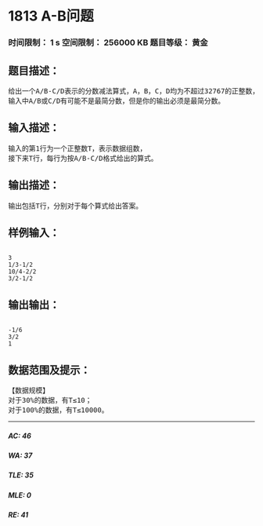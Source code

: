 # 1813 A-B问题   
### 时间限制： 1 s     空间限制： 256000 KB     题目等级： 黄金  
## 题目描述：  

<pre>
给出一个A/B-C/D表示的分数减法算式，A，B，C，D均为不超过32767的正整数，求A/B-C/D的差，若差为整数，则输出这个整数；若差为分数，则按A/B格式输出；要求为最简分数，若差为负数，则在上述要求下最前面添加负号。
输入中A/B或C/D有可能不是最简分数，但是你的输出必须是最简分数。
</pre>
  
  
## 输入描述：  

<pre>
输入的第1行为一个正整数T，表示数据组数，
接下来T行，每行为按A/B-C/D格式给出的算式。 
</pre>
  
  
## 输出描述：  

<pre>
输出包括T行，分别对于每个算式给出答案。
</pre>
  
  
## 样例输入：  

<pre><code>
3
1/3-1/2
10/4-2/2
3/2-1/2
</code></pre>
  
  
## 输出输出：  

<pre><code>
-1/6
3/2
1
</code></pre>
  
  
## 数据范围及提示：  

<pre>
【数据规模】
对于30%的数据，有T≤10；
对于100%的数据，有T≤10000。
</pre>
  
  
***  

##### AC: 46  
##### WA: 37  
##### TLE: 35  
##### MLE: 0  
##### RE: 41  
